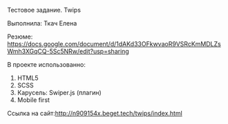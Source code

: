 Тестовое задание. Twips

Выполнила: Ткач Елена 

Резюме: https://docs.google.com/document/d/1dAKd33OFkwvaoR9VSRcKmMDLZsWmh3XGqCQ-5Sc5NRw/edit?usp=sharing

В проекте использованно:
1. HTML5
2. SCSS
3. Карусель: Swiper.js (плагин)
4. Mobile first

Cсылка на сайт:http://n909154x.beget.tech/twips/index.html
